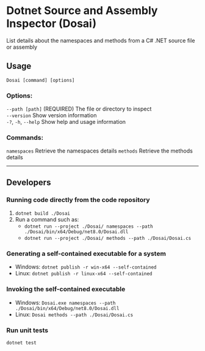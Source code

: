 # Dotnet Source and Assembly Inspector (Dosai)

List details about the namespaces and methods from a C# .NET source file or assembly

## Usage
`Dosai [command] [options]`

### Options:
`--path [path]` (REQUIRED)  The file or directory to inspect  
`--version`                 Show version information  
`-?`, `-h`, `--help`        Show help and usage information  

### Commands:
`namespaces`  Retrieve the namespaces details
`methods`     Retrieve the methods details

---

## Developers

### Running code directly from the code repository
1. `dotnet build ./Dosai`
2. Run a command such as:
   * `dotnet run --project ./Dosai/ namespaces --path ./Dosai/bin/x64/Debug/net8.0/Dosai.dll`
   * `dotnet run --project ./Dosai/ methods --path ./Dosai/Dosai.cs`

### Generating a self-contained executable for a system
* Windows: `dotnet publish -r win-x64 --self-contained`
* Linux: `dotnet publish -r linux-x64 --self-contained`

### Invoking the self-contained executable
* Windows: `Dosai.exe namespaces --path ./Dosai/bin/x64/Debug/net8.0/Dosai.dll`
* Linux: `Dosai methods --path ./Dosai/Dosai.cs`

### Run unit tests
`dotnet test`